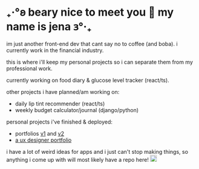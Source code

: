 

# ₊‧°𐐪 beary nice to meet you 🧸 my name is jena 𐑂°‧₊

im just another front-end dev that cant say no to coffee (and boba). i currently work in the financial industry.

this is where i'll keep my personal projects so i can separate them from my professional work.

currently working on food diary & glucose level tracker (react/ts).

other projects i have planned/am working on:
  - daily lip tint recommender (react/ts)
  - weekly budget calculator/journal (django/python)

personal projects i've finished & deployed:
  - portfolios [v1](https://jenaadkins.gitlab.io/portfolio/) and [v2](https://jenawen.github.io/me/)
  - [a ux designer portfolio](https://sawara.vercel.app/)

i have a lot of weird ideas for apps and i just can't stop making things, so anything i come up with will most likely have a repo here! <img src="http://2.bp.blogspot.com/-IOLzF0Mak2I/TkndZ75Xt2I/AAAAAAAAAYQ/FQXsCXSWbuQ/s1600/20100413204011c69.gif" width="18px" height="18px" />






